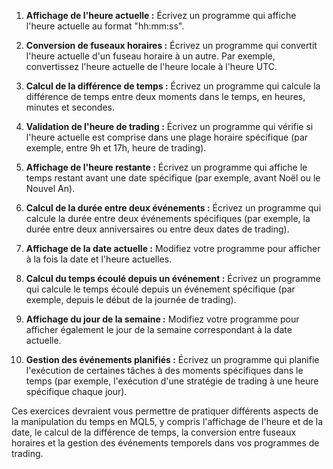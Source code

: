 1. **Affichage de l'heure actuelle :**
   Écrivez un programme qui affiche l'heure actuelle au format "hh:mm:ss".

2. **Conversion de fuseaux horaires :**
   Écrivez un programme qui convertit l'heure actuelle d'un fuseau horaire à un autre. Par exemple, convertissez l'heure actuelle de l'heure locale à l'heure UTC.

3. **Calcul de la différence de temps :**
   Écrivez un programme qui calcule la différence de temps entre deux moments dans le temps, en heures, minutes et secondes.

4. **Validation de l'heure de trading :**
   Écrivez un programme qui vérifie si l'heure actuelle est comprise dans une plage horaire spécifique (par exemple, entre 9h et 17h, heure de trading).

5. **Affichage de l'heure restante :**
   Écrivez un programme qui affiche le temps restant avant une date spécifique (par exemple, avant Noël ou le Nouvel An).

6. **Calcul de la durée entre deux événements :**
   Écrivez un programme qui calcule la durée entre deux événements spécifiques (par exemple, la durée entre deux anniversaires ou entre deux dates de trading).

7. **Affichage de la date actuelle :**
   Modifiez votre programme pour afficher à la fois la date et l'heure actuelles.

8. **Calcul du temps écoulé depuis un événement :**
   Écrivez un programme qui calcule le temps écoulé depuis un événement spécifique (par exemple, depuis le début de la journée de trading).

9. **Affichage du jour de la semaine :**
   Modifiez votre programme pour afficher également le jour de la semaine correspondant à la date actuelle.

10. **Gestion des événements planifiés :**
    Écrivez un programme qui planifie l'exécution de certaines tâches à des moments spécifiques dans le temps (par exemple, l'exécution d'une stratégie de trading à une heure spécifique chaque jour).

Ces exercices devraient vous permettre de pratiquer différents aspects de la manipulation du temps en MQL5, y compris l'affichage de l'heure et de la date, le calcul de la différence de temps, la conversion entre fuseaux horaires et la gestion des événements temporels dans vos programmes de trading.